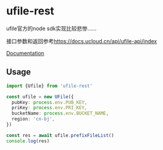 # ufile-rest
ufile官方的node sdk实现比较悲惨……

接口参数和返回参考<https://docs.ucloud.cn/api/ufile-api/index>

[Documentation](https://bangbang93.github.io/node-ufile-rest/classes/UFile.html)

## Usage
```typescript
import {Ufile} from 'ufile-rest'

const ufile = new UFile({
  pubKey: process.env.PUB_KEY,
  priKey: process.env.PRI_KEY,
  bucketName: process.env.BUCKET_NAME,
  region: 'cn-bj',
})

const res = await ufile.prefixFileList()
console.log(res)
```
